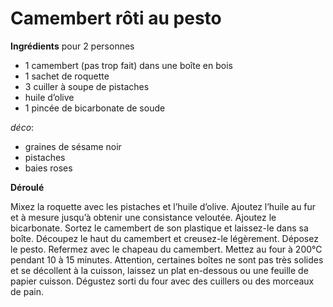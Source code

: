 # Camembert rôti au pesto


**Ingrédients**
pour 2 personnes  

* 1 camembert (pas trop fait) dans une boîte en bois
* 1 sachet de roquette
* 3 cuiller à soupe de pistaches
* huile d’olive
* 1 pincée de bicarbonate de soude

*déco*:
* graines de sésame noir
* pistaches
* baies roses

**Déroulé**  

Mixez la roquette avec les pistaches et l’huile d’olive.
Ajoutez l’huile au fur et à mesure jusqu’à obtenir une consistance veloutée.
Ajoutez le bicarbonate.
Sortez le camembert de son plastique et laissez-le dans sa boîte.
Découpez le haut du camembert et creusez-le légèrement.
Déposez le pesto.
Refermez avec le chapeau du camembert.
Mettez au four à 200°C pendant 10 à 15 minutes.
Attention, certaines boîtes ne sont pas très solides et se décollent à la cuisson, laissez un plat en-dessous ou une feuille de papier cuisson.
Dégustez sorti du four avec des cuillers ou des morceaux de pain.